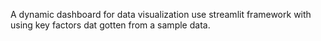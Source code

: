 A dynamic dashboard for data visualization use streamlit framework with using key factors dat gotten from a sample data.
